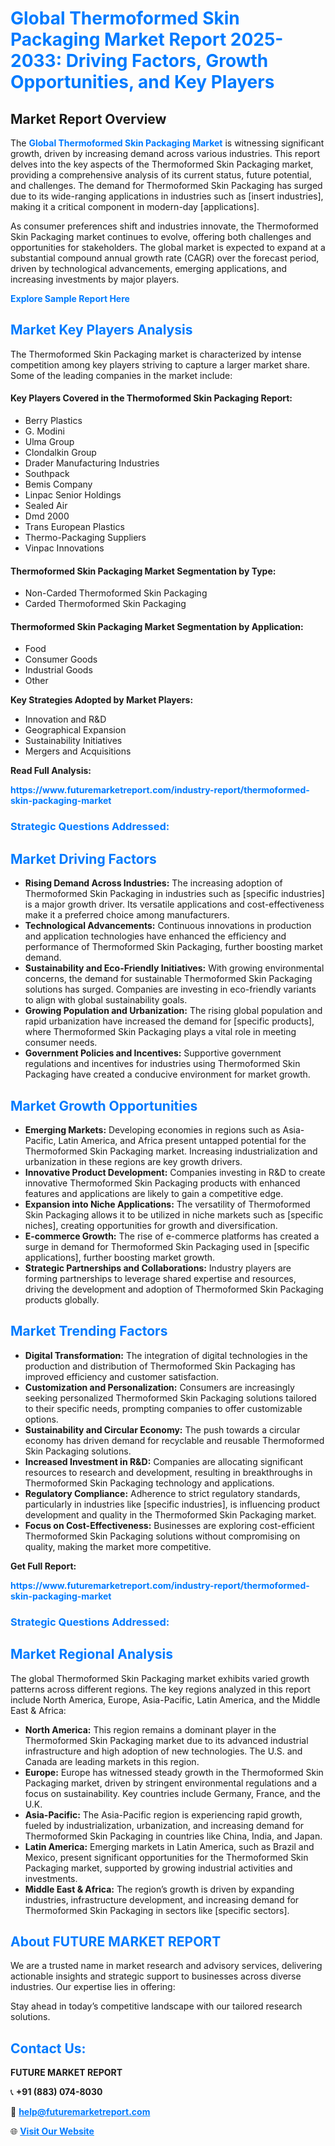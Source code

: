 <h1 style="color: #007BFF;">Global Thermoformed Skin Packaging Market Report 2025-2033: Driving Factors, Growth Opportunities, and Key Players</h1>

<section id="overview">
<h2>Market Report Overview</h2>
<p>The <a href="https://www.futuremarketreport.com/industry-report/thermoformed-skin-packaging-market" style="color: #007BFF; text-decoration: none;"><strong>Global Thermoformed Skin Packaging Market</strong></a> is witnessing significant growth, driven by increasing demand across various industries. This report delves into the key aspects of the Thermoformed Skin Packaging market, providing a comprehensive analysis of its current status, future potential, and challenges. The demand for Thermoformed Skin Packaging has surged due to its wide-ranging applications in industries such as [insert industries], making it a critical component in modern-day [applications].</p>
<p>As consumer preferences shift and industries innovate, the Thermoformed Skin Packaging market continues to evolve, offering both challenges and opportunities for stakeholders. The global market is expected to expand at a substantial compound annual growth rate (CAGR) over the forecast period, driven by technological advancements, emerging applications, and increasing investments by major players.</p>
</section>

<section id="overview">
<p><a href="https://www.futuremarketreport.com/request-sample/reportId=31092" style="color: #007BFF; text-decoration: none;"><strong>Explore Sample Report Here</strong></a></p>
</section>

<section id="key-players">
<h2 style="color: #007BFF;">Market Key Players Analysis</h2>
<p>The Thermoformed Skin Packaging market is characterized by intense competition among key players striving to capture a larger market share. Some of the leading companies in the market include:</p>
<h4>Key Players Covered in the Thermoformed Skin Packaging Report:</h4>
<ul><li>Berry Plastics</li><li>G. Modini</li><li>Ulma Group</li><li>Clondalkin Group</li><li>Drader Manufacturing Industries</li><li>Southpack</li><li>Bemis Company</li><li>Linpac Senior Holdings</li><li>Sealed Air</li><li>Dmd 2000</li><li>Trans European Plastics</li><li>Thermo-Packaging Suppliers</li><li>Vinpac Innovations</li></ul>
<h4>Thermoformed Skin Packaging Market Segmentation by Type:</h4>
<ul><li>Non-Carded Thermoformed Skin Packaging</li><li>Carded Thermoformed Skin Packaging</li></ul>

<h4>Thermoformed Skin Packaging Market Segmentation by Application:</h4>
<ul><li>Food</li><li>Consumer Goods</li><li>Industrial Goods</li><li>Other</li></ul>
<p><strong>Key Strategies Adopted by Market Players:</strong></p>
<ul>
<li>Innovation and R&D</li>
<li>Geographical Expansion</li>
<li>Sustainability Initiatives</li>
<li>Mergers and Acquisitions</li>
</ul>
</section>

<section>
<p><strong>Read Full Analysis: </strong></p><a href="https://www.futuremarketreport.com/industry-report/thermoformed-skin-packaging-market" style="color: #007BFF; text-decoration: none;"><strong>https://www.futuremarketreport.com/industry-report/thermoformed-skin-packaging-market</strong></a>
<h3 style="color: #007BFF;">Strategic Questions Addressed:</h3>
</section>

<section id="driving-factors">
<h2 style="color: #007BFF;">Market Driving Factors</h2>
<ul>
<li><strong>Rising Demand Across Industries:</strong> The increasing adoption of Thermoformed Skin Packaging in industries such as [specific industries] is a major growth driver. Its versatile applications and cost-effectiveness make it a preferred choice among manufacturers.</li>
<li><strong>Technological Advancements:</strong> Continuous innovations in production and application technologies have enhanced the efficiency and performance of Thermoformed Skin Packaging, further boosting market demand.</li>
<li><strong>Sustainability and Eco-Friendly Initiatives:</strong> With growing environmental concerns, the demand for sustainable Thermoformed Skin Packaging solutions has surged. Companies are investing in eco-friendly variants to align with global sustainability goals.</li>
<li><strong>Growing Population and Urbanization:</strong> The rising global population and rapid urbanization have increased the demand for [specific products], where Thermoformed Skin Packaging plays a vital role in meeting consumer needs.</li>
<li><strong>Government Policies and Incentives:</strong> Supportive government regulations and incentives for industries using Thermoformed Skin Packaging have created a conducive environment for market growth.</li>
</ul>
</section>

<section id="growth-opportunities">
<h2 style="color: #007BFF;">Market Growth Opportunities</h2>
<ul>
<li><strong>Emerging Markets:</strong> Developing economies in regions such as Asia-Pacific, Latin America, and Africa present untapped potential for the Thermoformed Skin Packaging market. Increasing industrialization and urbanization in these regions are key growth drivers.</li>
<li><strong>Innovative Product Development:</strong> Companies investing in R&D to create innovative Thermoformed Skin Packaging products with enhanced features and applications are likely to gain a competitive edge.</li>
<li><strong>Expansion into Niche Applications:</strong> The versatility of Thermoformed Skin Packaging allows it to be utilized in niche markets such as [specific niches], creating opportunities for growth and diversification.</li>
<li><strong>E-commerce Growth:</strong> The rise of e-commerce platforms has created a surge in demand for Thermoformed Skin Packaging used in [specific applications], further boosting market growth.</li>
<li><strong>Strategic Partnerships and Collaborations:</strong> Industry players are forming partnerships to leverage shared expertise and resources, driving the development and adoption of Thermoformed Skin Packaging products globally.</li>
</ul>
</section>

<section id="trending-factors">
<h2 style="color: #007BFF;">Market Trending Factors</h2>
<ul>
<li><strong>Digital Transformation:</strong> The integration of digital technologies in the production and distribution of Thermoformed Skin Packaging has improved efficiency and customer satisfaction.</li>
<li><strong>Customization and Personalization:</strong> Consumers are increasingly seeking personalized Thermoformed Skin Packaging solutions tailored to their specific needs, prompting companies to offer customizable options.</li>
<li><strong>Sustainability and Circular Economy:</strong> The push towards a circular economy has driven demand for recyclable and reusable Thermoformed Skin Packaging solutions.</li>
<li><strong>Increased Investment in R&D:</strong> Companies are allocating significant resources to research and development, resulting in breakthroughs in Thermoformed Skin Packaging technology and applications.</li>
<li><strong>Regulatory Compliance:</strong> Adherence to strict regulatory standards, particularly in industries like [specific industries], is influencing product development and quality in the Thermoformed Skin Packaging market.</li>
<li><strong>Focus on Cost-Effectiveness:</strong> Businesses are exploring cost-efficient Thermoformed Skin Packaging solutions without compromising on quality, making the market more competitive.</li>
</ul>
</section>

<section>
<p><strong>Get Full Report: </strong></p><a href="https://www.futuremarketreport.com/industry-report/thermoformed-skin-packaging-market" style="color: #007BFF; text-decoration: none;"><strong>https://www.futuremarketreport.com/industry-report/thermoformed-skin-packaging-market</strong></a>
<h3 style="color: #007BFF;">Strategic Questions Addressed:</h3>
</section>


<section id="regional-analysis">
<h2 style="color: #007BFF;">Market Regional Analysis</h2>
<p>The global Thermoformed Skin Packaging market exhibits varied growth patterns across different regions. The key regions analyzed in this report include North America, Europe, Asia-Pacific, Latin America, and the Middle East & Africa:</p>
<ul>
<li><strong>North America:</strong> This region remains a dominant player in the Thermoformed Skin Packaging market due to its advanced industrial infrastructure and high adoption of new technologies. The U.S. and Canada are leading markets in this region.</li>
<li><strong>Europe:</strong> Europe has witnessed steady growth in the Thermoformed Skin Packaging market, driven by stringent environmental regulations and a focus on sustainability. Key countries include Germany, France, and the U.K.</li>
<li><strong>Asia-Pacific:</strong> The Asia-Pacific region is experiencing rapid growth, fueled by industrialization, urbanization, and increasing demand for Thermoformed Skin Packaging in countries like China, India, and Japan.</li>
<li><strong>Latin America:</strong> Emerging markets in Latin America, such as Brazil and Mexico, present significant opportunities for the Thermoformed Skin Packaging market, supported by growing industrial activities and investments.</li>
<li><strong>Middle East & Africa:</strong> The region’s growth is driven by expanding industries, infrastructure development, and increasing demand for Thermoformed Skin Packaging in sectors like [specific sectors].</li>
</ul>
</section>

<footer>
<h2 style="color: #007BFF;">About FUTURE MARKET REPORT</h2>
<p>We are a trusted name in market research and advisory services, delivering actionable insights and strategic support to businesses across diverse industries. Our expertise lies in offering:</p>

<p>Stay ahead in today’s competitive landscape with our tailored research solutions.</p>

<h2 style="color: #007BFF;">Contact Us:</h2>
<p><strong>FUTURE MARKET REPORT</strong></p>
<p>📞 <strong>+91 (883) 074-8030</strong></p>
<p>📧 <strong><a href="mailto:help@futuremarketreport.com" style="color: #007BFF;">help@futuremarketreport.com</a></strong></p>
<p>🌐 <strong><a href="https://www.futuremarketreport.com/" style="color: #007BFF;">Visit Our Website</a></strong></p>
</footer>